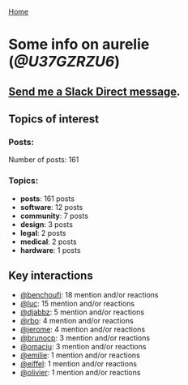 [Home](https://kelu124.github.io/echommunity/)

# Some info on __aurelie__ (_@U37GZRZU6_)


## [Send me a Slack Direct message](https://echopen.slack.com/messages/@aurelie/).

## Topics of interest

### Posts: 

Number of posts: 161

### Topics:

* __posts__: 161 posts
* __software__: 12 posts
* __community__: 7 posts
* __design__: 3 posts
* __legal__: 2 posts
* __medical__: 2 posts
* __hardware__: 1 posts

## Key interactions 

* [@benchoufi](./U0B47KC3S.md): 18 mention and/or reactions
* [@luc](./U0AAL4W13.md): 15 mention and/or reactions
* [@djabbz](./U2PFHNN3C.md): 5 mention and/or reactions
* [@rbo](./U38HVMZ6K.md): 4 mention and/or reactions
* [@jerome](./U07UEJC2H.md): 4 mention and/or reactions
* [@brunocp](./U33817K25.md): 3 mention and/or reactions
* [@omaciu](./U3J40RUDT.md): 3 mention and/or reactions
* [@emilie](./U0FN1B8KD.md): 1 mention and/or reactions
* [@eiffel](./U3GHS132Q.md): 1 mention and/or reactions
* [@olivier](./U04DFTZ7D.md): 1 mention and/or reactions
